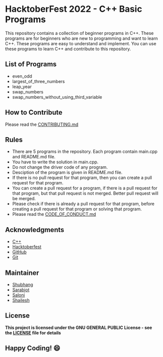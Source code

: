 
# HacktoberFest 2022 - C++ Basic Programs
This repository contains a collection of beginner programs in C++. These programs are for beginners who are new to programming and want to learn C++. These programs are easy to understand and implement. You can use these programs to learn C++ and contribute to this repository.

## List of Programs

- even_odd
- largest_of_three_numbers
- leap_year
- swap_numbers
- swap_numbers_without_using_third_variable


## How to Contribute
Please read the [CONTRIBUTING.md](../../CONTRIBUTING.md)

## Rules
- There are 5 programs in the repository. Each program contain main.cpp and README.md file.
- You have to write the solution in main.cpp.
- Do not change the driver code of any program.
- Desciption of the program is given in README.md file.
- If there is no pull request for that program, then you can create a pull request for that program.
- You can create a pull request for a program, if there is a pull request for that program, but that pull request is not merged. Better pull request will be merged.
- Please check if there is already a pull request for that program, before creating a pull request for that program or solving that program.
- Please read the [CODE_OF_CONDUCT.md](../CODE_OF_CONDUCT.md)

## Acknowledgments
- [C++](https://www.cplusplus.org/)
- [Hacktoberfest](https://hacktoberfest.digitalocean.com/)
- [GitHub](https://github.com)
- [Git](https://git-scm.com/)

## Maintainer
- [Shubhang](http://github.com/Shubhang-2111)
- [Sarabjot](https://github.com/ricky-aufvaa)
- [Saloni](https://github.com/saloni1202)
- [Shailesh](https://github.com/ShaileshKumar007)

## License
**This project is licensed under the GNU GENERAL PUBLIC License - see the [LICENSE](../LICENSE) file for details**

## Happy Coding! :smile:
